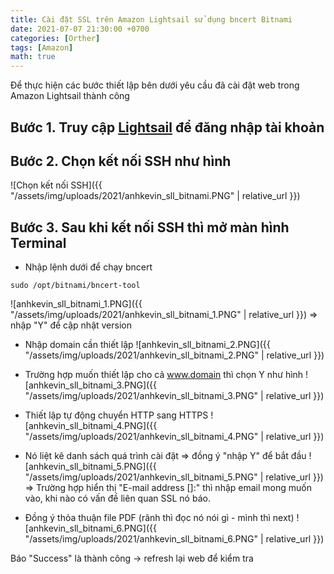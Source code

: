 ```yaml
---
title: Cài đặt SSL trên Amazon Lightsail sử dụng bncert Bitnami
date: 2021-07-07 21:30:00 +0700
categories: [Orther]
tags: [Amazon]
math: true
---
```


Để thực hiện các bước thiết lập bên dưới yêu cầu đã cài đặt web trong Amazon Lightsail thành công

## Bước 1. Truy cập [Lightsail](https://lightsail.aws.amazon.com/) để đăng nhập tài khoản
## Bước 2. Chọn kết nối SSH như hình
![Chọn kết nối SSH]({{ "/assets/img/uploads/2021/anhkevin_sll_bitnami.PNG" | relative_url }})
## Bước 3. Sau khi kết nối SSH thì mở màn hình Terminal
- Nhập lệnh dưới để chạy bncert
```shell
sudo /opt/bitnami/bncert-tool
```
![anhkevin_sll_bitnami_1.PNG]({{ "/assets/img/uploads/2021/anhkevin_sll_bitnami_1.PNG" | relative_url }})
=> nhập "Y" để cập nhật version

- Nhập domain cần thiết lập
![anhkevin_sll_bitnami_2.PNG]({{ "/assets/img/uploads/2021/anhkevin_sll_bitnami_2.PNG" | relative_url }})

- Trường hợp muốn thiết lập cho cả www.domain thì chọn Y như hình
![anhkevin_sll_bitnami_3.PNG]({{ "/assets/img/uploads/2021/anhkevin_sll_bitnami_3.PNG" | relative_url }})

- Thiết lập tự động chuyển HTTP sang HTTPS
![anhkevin_sll_bitnami_4.PNG]({{ "/assets/img/uploads/2021/anhkevin_sll_bitnami_4.PNG" | relative_url }})

- Nó liệt kê danh sách quá trình cài đặt => đồng ý "nhập Y" để bắt đầu
![anhkevin_sll_bitnami_5.PNG]({{ "/assets/img/uploads/2021/anhkevin_sll_bitnami_5.PNG" | relative_url }})
=> Trường hợp hiển thị "E-mail address []:" thì nhập email mong muốn vào, khi nào có vấn đề liên quan SSL nó báo.

- Đồng ý thỏa thuận file PDF (rãnh thì đọc nó nói gì - mình thì next)
![anhkevin_sll_bitnami_6.PNG]({{ "/assets/img/uploads/2021/anhkevin_sll_bitnami_6.PNG" | relative_url }})

Báo "Success" là thành công -> refresh lại web để kiểm tra
